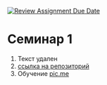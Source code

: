 [![Review Assignment Due Date](https://classroom.github.com/assets/deadline-readme-button-22041afd0340ce965d47ae6ef1cefeee28c7c493a6346c4f15d667ab976d596c.svg)](https://classroom.github.com/a/I8-8IFxo)
# Семинар 1
1) Текст удален
2) [ссылка на репозиторий](https://github.com/marauwu777/Test)
3) Обучение [pic.me](obuchalka.png)
